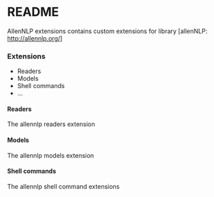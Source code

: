 # README #

AllenNLP extensions contains custom extensions for library [allenNLP: http://allennlp.org/]

### Extensions

* Readers
* Models
* Shell commands
* ...

#### Readers

The allennlp readers extension

#### Models

The allennlp models extension

#### Shell commands

The allennlp shell command extensions

